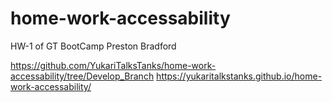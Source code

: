 # home-work-accessability
HW-1 of GT BootCamp
Preston Bradford

https://github.com/YukariTalksTanks/home-work-accessability/tree/Develop_Branch
https://yukaritalkstanks.github.io/home-work-accessability/


